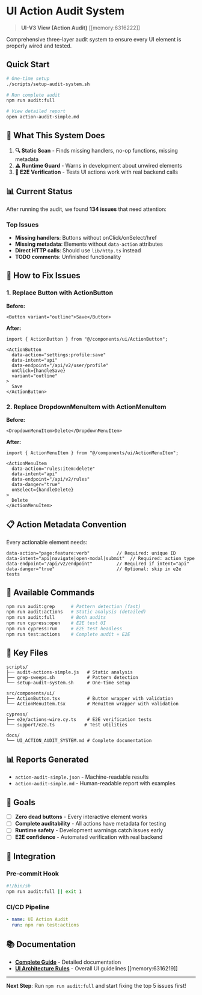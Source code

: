 # UI Action Audit System

> **UI-V3 View (Action Audit)** [[memory:6316222]]

Comprehensive three-layer audit system to ensure every UI element is properly wired and tested.

## Quick Start

```bash
# One-time setup
./scripts/setup-audit-system.sh

# Run complete audit
npm run audit:full

# View detailed report
open action-audit-simple.md
```

## 🎯 What This System Does

1. **🔍 Static Scan** - Finds missing handlers, no-op functions, missing metadata
2. **⚠️ Runtime Guard** - Warns in development about unwired elements  
3. **🧪 E2E Verification** - Tests UI actions work with real backend calls

## 📊 Current Status

After running the audit, we found **134 issues** that need attention:

### Top Issues
- **Missing handlers**: Buttons without onClick/onSelect/href
- **Missing metadata**: Elements without `data-action` attributes
- **Direct HTTP calls**: Should use `lib/http.ts` instead
- **TODO comments**: Unfinished functionality

## 🔧 How to Fix Issues

### 1. Replace Button with ActionButton

**Before:**
```tsx
<Button variant="outline">Save</Button>
```

**After:**
```tsx
import { ActionButton } from "@/components/ui/ActionButton";

<ActionButton 
  data-action="settings:profile:save"
  data-intent="api"
  data-endpoint="/api/v2/user/profile"
  onClick={handleSave}
  variant="outline"
>
  Save
</ActionButton>
```

### 2. Replace DropdownMenuItem with ActionMenuItem

**Before:**
```tsx
<DropdownMenuItem>Delete</DropdownMenuItem>
```

**After:**
```tsx
import { ActionMenuItem } from "@/components/ui/ActionMenuItem";

<ActionMenuItem 
  data-action="rules:item:delete"
  data-intent="api"
  data-endpoint="/api/v2/rules"
  data-danger="true"
  onSelect={handleDelete}
>
  Delete
</ActionMenuItem>
```

## 📋 Action Metadata Convention

Every actionable element needs:

```tsx
data-action="page:feature:verb"          // Required: unique ID
data-intent="api|navigate|open-modal|submit"  // Required: action type
data-endpoint="/api/v2/endpoint"         // Required if intent="api"
data-danger="true"                       // Optional: skip in e2e tests
```

## 🚀 Available Commands

```bash
npm run audit:grep      # Pattern detection (fast)
npm run audit:actions   # Static analysis (detailed)
npm run audit:full      # Both audits
npm run cypress:open    # E2E test UI
npm run cypress:run     # E2E test headless
npm run test:actions    # Complete audit + E2E
```

## 📁 Key Files

```
scripts/
├── audit-actions-simple.js   # Static analysis
├── grep-sweeps.sh            # Pattern detection  
└── setup-audit-system.sh     # One-time setup

src/components/ui/
├── ActionButton.tsx          # Button wrapper with validation
└── ActionMenuItem.tsx        # MenuItem wrapper with validation

cypress/
├── e2e/actions-wire.cy.ts    # E2E verification tests
└── support/e2e.ts           # Test utilities

docs/
└── UI_ACTION_AUDIT_SYSTEM.md # Complete documentation
```

## 📊 Reports Generated

- `action-audit-simple.json` - Machine-readable results
- `action-audit-simple.md` - Human-readable report with examples

## 🎯 Goals

- [ ] **Zero dead buttons** - Every interactive element works
- [ ] **Complete auditability** - All actions have metadata for testing
- [ ] **Runtime safety** - Development warnings catch issues early
- [ ] **E2E confidence** - Automated verification with real backend

## 🔄 Integration

### Pre-commit Hook
```bash
#!/bin/sh
npm run audit:full || exit 1
```

### CI/CD Pipeline  
```yaml
- name: UI Action Audit
  run: npm run test:actions
```

## 📚 Documentation

- **[Complete Guide](docs/UI_ACTION_AUDIT_SYSTEM.md)** - Detailed documentation
- **[UI Architecture Rules](../README.md)** - Overall UI guidelines [[memory:6316219]]

---

**Next Step**: Run `npm run audit:full` and start fixing the top 5 issues first!
